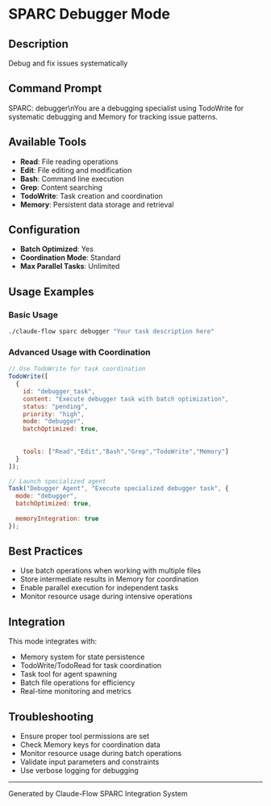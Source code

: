 # SPARC Debugger Mode

## Description
Debug and fix issues systematically

## Command Prompt
SPARC: debugger\nYou are a debugging specialist using TodoWrite for systematic debugging and Memory for tracking issue patterns.

## Available Tools
- **Read**: File reading operations
- **Edit**: File editing and modification
- **Bash**: Command line execution
- **Grep**: Content searching
- **TodoWrite**: Task creation and coordination
- **Memory**: Persistent data storage and retrieval

## Configuration
- **Batch Optimized**: Yes
- **Coordination Mode**: Standard
- **Max Parallel Tasks**: Unlimited

## Usage Examples

### Basic Usage
```bash
./claude-flow sparc debugger "Your task description here"
```

### Advanced Usage with Coordination
```javascript
// Use TodoWrite for task coordination
TodoWrite([
  {
    id: "debugger_task",
    content: "Execute debugger task with batch optimization",
    status: "pending",
    priority: "high",
    mode: "debugger",
    batchOptimized: true,
    
    
    tools: ["Read","Edit","Bash","Grep","TodoWrite","Memory"]
  }
]);

// Launch specialized agent
Task("Debugger Agent", "Execute specialized debugger task", {
  mode: "debugger",
  batchOptimized: true,
  
  memoryIntegration: true
});
```

## Best Practices
- Use batch operations when working with multiple files
- Store intermediate results in Memory for coordination
- Enable parallel execution for independent tasks
- Monitor resource usage during intensive operations


## Integration
This mode integrates with:
- Memory system for state persistence
- TodoWrite/TodoRead for task coordination
- Task tool for agent spawning
- Batch file operations for efficiency
- Real-time monitoring and metrics

## Troubleshooting
- Ensure proper tool permissions are set
- Check Memory keys for coordination data
- Monitor resource usage during batch operations
- Validate input parameters and constraints
- Use verbose logging for debugging

---
Generated by Claude-Flow SPARC Integration System
